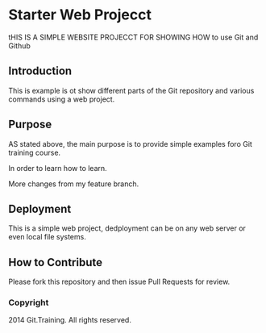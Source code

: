 # Starter Web Projecct

tHIS IS A SIMPLE WEBSITE PROJECCT FOR SHOWING HOW to use Git and Github

## Introduction

This is example is ot show different parts of the Git repository and various commands using a web project. 


## Purpose

AS stated above, the main purpose is to provide simple examples foro Git training course. 

In order to learn how to learn.

More changes from my feature branch.
## Deployment

This is a simple web project, dedployment can be on any web server or even local file systems.

## How to Contribute
Please fork this repository and then issue Pull Requests for review.

### Copyright

2014 Git.Training. All rights reserved.

